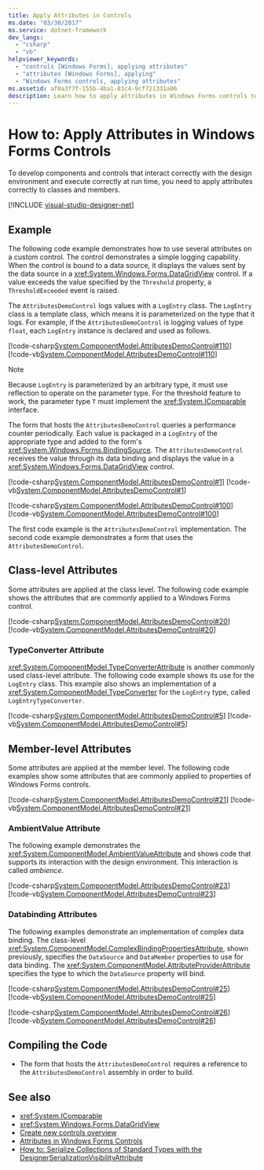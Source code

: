 ```yaml
---
title: Apply Attributes in Controls
ms.date: "03/30/2017"
ms.service: dotnet-framework
dev_langs: 
  - "csharp"
  - "vb"
helpviewer_keywords: 
  - "controls [Windows Forms], applying attributes"
  - "attributes [Windows Forms], applying"
  - "Windows Forms controls, applying attributes"
ms.assetid: af0a3f7f-155b-4ba1-83c4-9cf721331a06
description: Learn how to apply attributes in Windows Forms controls to develop components and controls that interact with the design environment.
---
```

# How to: Apply Attributes in Windows Forms Controls

To develop components and controls that interact correctly with the design environment and execute correctly at run time, you need to apply attributes correctly to classes and members.

[!INCLUDE [visual-studio-designer-net](../includes/visual-studio-designer-net.md)]

## Example

The following code example demonstrates how to use several attributes on a custom control. The control demonstrates a simple logging capability. When the control is bound to a data source, it displays the values sent by the data source in a <xref:System.Windows.Forms.DataGridView> control. If a value exceeds the value specified by the `Threshold` property, a `ThresholdExceeded` event is raised.

The `AttributesDemoControl` logs values with a `LogEntry` class. The `LogEntry` class is a template class, which means it is parameterized on the type that it logs. For example, if the `AttributesDemoControl` is logging values of type `float`, each `LogEntry` instance is declared and used as follows.

[!code-csharp[System.ComponentModel.AttributesDemoControl#110](~/samples/snippets/csharp/VS_Snippets_Winforms/System.ComponentModel.AttributesDemoControl/CS/form1.cs#110)]
[!code-vb[System.ComponentModel.AttributesDemoControl#110](~/samples/snippets/visualbasic/VS_Snippets_Winforms/System.ComponentModel.AttributesDemoControl/VB/form1.vb#110)]

> [!NOTE]
> Because `LogEntry` is parameterized by an arbitrary type, it must use reflection to operate on the parameter type. For the threshold feature to work, the parameter type `T` must implement the <xref:System.IComparable> interface.

The form that hosts the `AttributesDemoControl` queries a performance counter periodically. Each value is packaged in a `LogEntry` of the appropriate type and added to the form's <xref:System.Windows.Forms.BindingSource>. The `AttributesDemoControl` receives the value through its data binding and displays the value in a <xref:System.Windows.Forms.DataGridView> control.

[!code-csharp[System.ComponentModel.AttributesDemoControl#1](~/samples/snippets/csharp/VS_Snippets_Winforms/System.ComponentModel.AttributesDemoControl/CS/attributesdemocontrol.cs#1)]
[!code-vb[System.ComponentModel.AttributesDemoControl#1](~/samples/snippets/visualbasic/VS_Snippets_Winforms/System.ComponentModel.AttributesDemoControl/VB/attributesdemocontrol.vb#1)]

[!code-csharp[System.ComponentModel.AttributesDemoControl#100](~/samples/snippets/csharp/VS_Snippets_Winforms/System.ComponentModel.AttributesDemoControl/CS/form1.cs#100)]
[!code-vb[System.ComponentModel.AttributesDemoControl#100](~/samples/snippets/visualbasic/VS_Snippets_Winforms/System.ComponentModel.AttributesDemoControl/VB/form1.vb#100)]

The first code example is the `AttributesDemoControl` implementation. The second code example demonstrates a form that uses the `AttributesDemoControl`.

## Class-level Attributes

Some attributes are applied at the class level. The following code example shows the attributes that are commonly applied to a Windows Forms control.

[!code-csharp[System.ComponentModel.AttributesDemoControl#20](~/samples/snippets/csharp/VS_Snippets_Winforms/System.ComponentModel.AttributesDemoControl/CS/attributesdemocontrol.cs#20)]
[!code-vb[System.ComponentModel.AttributesDemoControl#20](~/samples/snippets/visualbasic/VS_Snippets_Winforms/System.ComponentModel.AttributesDemoControl/VB/attributesdemocontrol.vb#20)]

### TypeConverter Attribute

<xref:System.ComponentModel.TypeConverterAttribute> is another commonly used class-level attribute. The following code example shows its use for the `LogEntry` class. This example also shows an implementation of a <xref:System.ComponentModel.TypeConverter> for the `LogEntry` type, called `LogEntryTypeConverter`.

[!code-csharp[System.ComponentModel.AttributesDemoControl#5](~/samples/snippets/csharp/VS_Snippets_Winforms/System.ComponentModel.AttributesDemoControl/CS/attributesdemocontrol.cs#5)]
[!code-vb[System.ComponentModel.AttributesDemoControl#5](~/samples/snippets/visualbasic/VS_Snippets_Winforms/System.ComponentModel.AttributesDemoControl/VB/attributesdemocontrol.vb#5)]

## Member-level Attributes

Some attributes are applied at the member level. The following code examples show some attributes that are commonly applied to properties of Windows Forms controls.

[!code-csharp[System.ComponentModel.AttributesDemoControl#21](~/samples/snippets/csharp/VS_Snippets_Winforms/System.ComponentModel.AttributesDemoControl/CS/attributesdemocontrol.cs#21)]
[!code-vb[System.ComponentModel.AttributesDemoControl#21](~/samples/snippets/visualbasic/VS_Snippets_Winforms/System.ComponentModel.AttributesDemoControl/VB/attributesdemocontrol.vb#21)]

### AmbientValue Attribute

The following example demonstrates the <xref:System.ComponentModel.AmbientValueAttribute> and shows code that supports its interaction with the design environment. This interaction is called *ambience*.

[!code-csharp[System.ComponentModel.AttributesDemoControl#23](~/samples/snippets/csharp/VS_Snippets_Winforms/System.ComponentModel.AttributesDemoControl/CS/attributesdemocontrol.cs#23)]
[!code-vb[System.ComponentModel.AttributesDemoControl#23](~/samples/snippets/visualbasic/VS_Snippets_Winforms/System.ComponentModel.AttributesDemoControl/VB/attributesdemocontrol.vb#23)]

### Databinding Attributes

The following examples demonstrate an implementation of complex data binding. The class-level <xref:System.ComponentModel.ComplexBindingPropertiesAttribute>, shown previously, specifies the `DataSource` and `DataMember` properties to use for data binding. The <xref:System.ComponentModel.AttributeProviderAttribute> specifies the type to which the `DataSource` property will bind.

[!code-csharp[System.ComponentModel.AttributesDemoControl#25](~/samples/snippets/csharp/VS_Snippets_Winforms/System.ComponentModel.AttributesDemoControl/CS/attributesdemocontrol.cs#25)]
[!code-vb[System.ComponentModel.AttributesDemoControl#25](~/samples/snippets/visualbasic/VS_Snippets_Winforms/System.ComponentModel.AttributesDemoControl/VB/attributesdemocontrol.vb#25)]

[!code-csharp[System.ComponentModel.AttributesDemoControl#26](~/samples/snippets/csharp/VS_Snippets_Winforms/System.ComponentModel.AttributesDemoControl/CS/attributesdemocontrol.cs#26)]
[!code-vb[System.ComponentModel.AttributesDemoControl#26](~/samples/snippets/visualbasic/VS_Snippets_Winforms/System.ComponentModel.AttributesDemoControl/VB/attributesdemocontrol.vb#26)]

## Compiling the Code

- The form that hosts the `AttributesDemoControl` requires a reference to the `AttributesDemoControl` assembly in order to build.

## See also

- <xref:System.IComparable>
- <xref:System.Windows.Forms.DataGridView>
- [Create new controls overview](../controls-design/overview.md)
- [Attributes in Windows Forms Controls](attributes-in-windows-forms-controls.md)
- [How to: Serialize Collections of Standard Types with the DesignerSerializationVisibilityAttribute](/previous-versions/visualstudio/visual-studio-2013/ms171833(v=vs.120))
